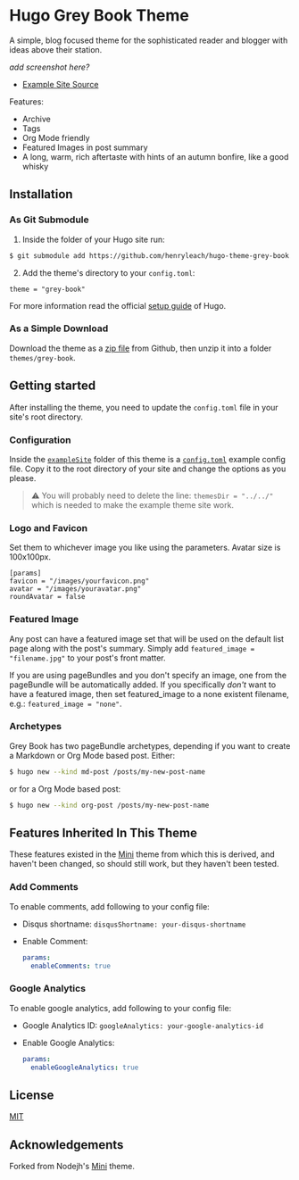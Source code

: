 # Hugo Grey Book Theme

A simple, blog focused theme for the sophisticated reader and blogger with ideas above their station. 

_add screenshot here?_

- [Example Site Source](https://grey-book-theme-example.onrender.com)

Features:

- Archive
- Tags
- Org Mode friendly
- Featured Images in post summary
- A long, warm, rich aftertaste with hints of an autumn bonfire, like a good whisky

## Installation

### As Git Submodule

1. Inside the folder of your Hugo site run:

```bash
$ git submodule add https://github.com/henryleach/hugo-theme-grey-book.git themes/grey-book
```

2. Add the theme's directory to your `config.toml`:

```
theme = "grey-book"
```

For more information read the official [setup guide](//gohugo.io/overview/installing/) of Hugo.

### As a Simple Download

Download the theme as a [zip file](https://github.com/henryleach/hugo-theme-grey-book/archive/refs/heads/main.zip) from Github, then unzip it into a folder `themes/grey-book`.


## Getting started

After installing the theme, you need to update the `config.toml` file in your site's root directory. 


### Configuration

Inside the [`exampleSite`](https://github.com/henryleach/hugo-theme-grey-book/tree/main/exampleSite) folder of this theme is a [`config.toml`](https://github.com/henryleach/hugo-theme-grey-book/blob/master/exampleSite/config.toml) example config file. Copy it to the root directory of your site and change the options as you please.

> ⚠ You will probably need to delete the line: `themesDir = "../../"` which is needed to make the example theme site work.

### Logo and Favicon

Set them to whichever image you like using the parameters. Avatar size is 100x100px.

```
[params]
favicon = "/images/yourfavicon.png"
avatar = "/images/youravatar.png"
roundAvatar = false
```

### Featured Image

Any post can have a featured image set that will be used on the default list page along with the post's summary. Simply add `featured_image = "filename.jpg"` to your post's front matter.

If you are using pageBundles and you don't specify an image, one from the pageBundle will be automatically added. If you specifically _don't_ want to have a featured image, then set featured_image to a none existent filename, e.g.: `featured_image = "none"`.


### Archetypes

Grey Book has two pageBundle archetypes, depending if you want to create a Markdown or Org Mode based post. Either:

```bash
$ hugo new --kind md-post /posts/my-new-post-name
```
or for a Org Mode based post:

```bash
$ hugo new --kind org-post /posts/my-new-post-name
```

## Features Inherited In This Theme

These features existed in the [Mini](https://github.com/henryleach/hugo-theme-grey-book) theme from which this is derived, and haven't been changed, so should still work, but they haven't been tested. 

### Add Comments

To enable comments, add following to your config file:

- Disqus shortname: `disqusShortname: your-disqus-shortname`
- Enable Comment:

    ```yaml
    params:
      enableComments: true
    ```

### Google Analytics

To enable google analytics, add following to your config file:

- Google Analytics ID: `googleAnalytics: your-google-analytics-id`
- Enable Google Analytics:

    ```yaml
    params:
      enableGoogleAnalytics: true
    ```

## License

[MIT](https://github.com/henryleach/hugo-theme-grey-book/blob/main/LICENSE.md)

## Acknowledgements

Forked from Nodejh's [Mini](https://github.com/nodejh/hugo-theme-mini) theme.

